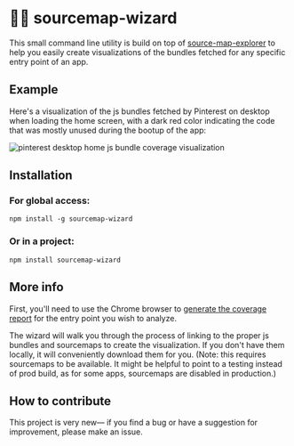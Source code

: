 # 🧙‍♂️ sourcemap-wizard

This small command line utility is build on top of [source-map-explorer](https://github.com/danvk/source-map-explorer) to help you easily create visualizations of the bundles fetched for any specific entry point of an app.

## Example

Here's a visualization of the js bundles fetched by Pinterest on desktop when loading the home screen, with a dark red color indicating the code that was mostly unused during the bootup of the app:

<img src="./pinterest_desktop_home_example.png" alt="pinterest desktop home js bundle coverage visualization">

## Installation

### For global access:

`npm install -g sourcemap-wizard`

### Or in a project:

`npm install sourcemap-wizard`

## More info

First, you'll need to use the Chrome browser to [generate the coverage report](https://developers.google.com/web/tools/chrome-devtools/coverage) for the entry point you wish to analyze.

The wizard will walk you through the process of linking to the proper js bundles and sourcemaps to create the visualization. If you don't have them locally, it will conveniently download them for you. (Note: this requires sourcemaps to be available. It might be helpful to point to a testing instead of prod build, as for some apps, sourcemaps are disabled in production.)


## How to contribute
This project is very new&mdash; if you find a bug or have a suggestion for improvement, please make an issue.
